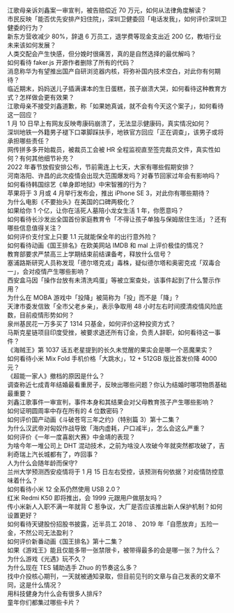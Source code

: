 江歌母亲诉刘鑫案一审宣判，被告赔偿近 70 万元，如何从法律角度解读？  
市民反映「能否优先安排产妇住院」，深圳卫健委回「电话发我」，如何评价深圳卫健委的行为？  
新东方营收减少 80%，辞退 6 万员工，退学费等现金支出近 200 亿，教培行业未来该如何发展？  
人类交配会产生快感，但分娩时很痛苦，真的是自然选择的最优解吗？  
如何看待 faker.js 开源作者删除了所有的代码？  
消息称华为有望推出国产自研浏览器内核，将弥补国内技术空白，对此你有何期待？  
临近期末，妈妈送儿子插满课本的生日蛋糕，孩子崩溃大哭，如何看待这种教育方式？怎样做会更有效果？  
江歌母亲不接受刘鑫道歉，称「如果她真诚，就不会有今天这个案子」，如何看待这一回应？  
1 月 10 日早上有网友反映粤康码崩溃了，无法显示健康码，真实情况如何？  
深圳地铁一外籍男子褪下口罩脚踩扶手，地铁官方回应「正在调查」，该男子或将承担哪些责任？  
网传拼多多开始裁员，被裁员工会被 HR 全程监视直至签完裁员文件，真实性如何？有何其他细节补充？  
2022 年春节放假安排公布，节前需连上七天，大家有哪些假期安排？  
河南洛阳、许昌的此次疫情会出现大范围爆发吗？对春节回家过年会有影响吗？  
如何看待韩国综艺《单身即地狱》中宋智雅的行为？  
苹果将于 3 月或 4 月举行发布会，推出 iPhone SE 3，对此你有哪些期待？  
为什么电影《不要抬头》在美国的口碑两极化？  
如果给你 1 个亿，让你在活死人墓陪小龙女生活 1 年，你愿意吗？  
如何看待长沙发出全国首份家庭教育令「不得让孩子单独与保姆居住生活」？还有哪些信息值得关注？  
如何评价支付宝上只要 1.1 元就能保全年的出行意外险？  
如何看待动画《国王排名》在欧美网站 IMDB 和 mal 上评价极佳的情况？  
教育部要求严禁高三上学期结束前结课备考，释放什么信号？  
塞浦路斯研究人员称发现「德尔塔克戎」毒株，疑似德尔塔和奥密克戎「双毒合一」，会对疫情产生哪些影响？  
西安盒马因「操作台放有未清洗鸡蛋」等被立案查处，该事件起到了什么警示作用？  
为什么在 MOBA 游戏中「投降」被简称为「投」而不是「降」?  
天津市委发信致「全市父老乡亲」，表示争取用 48 小时左右时间摸清疫情风险底数，目前疫情形势如何？  
泉州基民花一万多买了 1314 只基金，如何评价这种投资方式？  
马斯克星链项目印度受挫，被要求退还所有订金，负责人辞职，如何看待这一事件？  
《海贼王》第 1037 话五老星提到的长久未觉醒的果实会是哪一个恶魔果实？  
如何看待小米 Mix Fold 手机价格「大跳水」，12 + 512GB 版比首发价降 4000 元？  
《超能一家人》撤档的原因是什么？  
调查称近七成青年结婚最看重房子，反映出哪些问题？你认为结婚时哪项物质基础最重要？  
刘鑫江歌事件一审宣判，事件本身和其结果会对父母教育孩子产生哪些影响？  
如何证明圆周率中存在所有的 4 位数密码？  
如何评价国产动画《斗破苍穹三年之约》（特别篇 3）第十二集？  
为什么汉武帝对匈奴作战导致「海内虚耗，户口减半」，怎么会这么严重？  
如何评价《一年一度喜剧大赛》中金靖的表现？  
为啥今年一堆公司上 DHT 混动技术，之前为啥没人攻破今年就突然都攻破了，吉利奇瑞上汽长城都有了，咋回事？  
人为什么会随年龄而保守?  
兰州大学预测西安疫情将于 1 月 15 日左右受控，该预测有何依据？对疫情防控意味着什么？  
如何看待小米 12 全系仍然使用 USB 2.0？  
红米 Redmi K50 即将推出，会 1999 元跟用户做朋友吗？  
传小米新人入职不满一年就背 C 惹争议，大厂是否应该推出新人保护机制？如何设置更好？  
如何看待天键股份招股书披露，近半员工 2018 、 2019 年「自愿放弃」五险一金，不然公司无法盈利？  
如何评价新番动画《国王排名》第十二集？  
如果《游戏王》能且仅能多带一张禁限卡，被带得最多的会是哪一张？为什么？  
为什么游戏《光遇》玩不久？  
为什么现在 TES 辅助选手 Zhuo 的节奏这么多？  
找中介投核心期刊，一天就被通知录取，但目前见刊的文章与自己发表的文章不同，这是什么情况？  
用科技健身为什么会有很多人排斥?  
童年你们都集过哪些卡片？  
